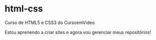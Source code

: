 # html-css
 Curso de HTML5 e CSS3 do CursoemVideo

 Estou aprenendo a criar sites e agora vou gerenciar meus repositórios!
